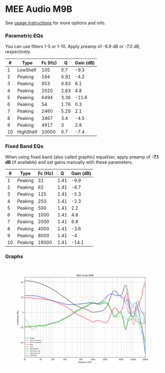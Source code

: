 # MEE Audio M9B
See [usage instructions](https://github.com/jaakkopasanen/AutoEq#usage) for more options and info.

### Parametric EQs
You can use filters 1-5 or 1-10. Apply preamp of -6.9 dB or -7.0 dB, respectively.

|   # | Type      |   Fc (Hz) |    Q |   Gain (dB) |
|-----|-----------|-----------|------|-------------|
|   1 | LowShelf  |       105 | 0.7  |        -9.3 |
|   2 | Peaking   |       164 | 0.91 |        -4.2 |
|   3 | Peaking   |       953 | 0.83 |         6.1 |
|   4 | Peaking   |      2020 | 2.63 |         4.8 |
|   5 | Peaking   |      6494 | 3.36 |       -11.6 |
|   6 | Peaking   |        54 | 1.76 |         0.3 |
|   7 | Peaking   |      2460 | 5.29 |         2.1 |
|   8 | Peaking   |      3467 | 3.4  |        -4.5 |
|   9 | Peaking   |      4917 | 3    |         2.8 |
|  10 | HighShelf |     10000 | 0.7  |        -7.4 |

### Fixed Band EQs
When using fixed band (also called graphic) equalizer, apply preamp of **-7.1 dB** (if available) and set gains manually with these parameters.

|   # | Type    |   Fc (Hz) |    Q |   Gain (dB) |
|-----|---------|-----------|------|-------------|
|   1 | Peaking |        31 | 1.41 |        -9.9 |
|   2 | Peaking |        62 | 1.41 |        -6.7 |
|   3 | Peaking |       125 | 1.41 |        -5.3 |
|   4 | Peaking |       250 | 1.41 |        -2.3 |
|   5 | Peaking |       500 | 1.41 |         2.2 |
|   6 | Peaking |      1000 | 1.41 |         4.8 |
|   7 | Peaking |      2000 | 1.41 |         6.8 |
|   8 | Peaking |      4000 | 1.41 |        -3.6 |
|   9 | Peaking |      8000 | 1.41 |        -4   |
|  10 | Peaking |     16000 | 1.41 |       -14.1 |

### Graphs
![](./MEE%20Audio%20M9B.png)
